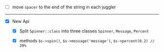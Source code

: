
- [ ] move `spacer` to the end of the string in each juggler

---

- [x] New Api   
    - [x] Split `Spinner::class` into three classes `Spinner`, `Message`, `Percent`
    - [x] methods `$s->spin()`, `$s->message('message')`, `$s->percent(0.2) // 20%`  
 
